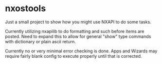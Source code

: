 # nxostools
Just a small project to show how you might use NXAPI to do some tasks.

Currently utilizing nxapilib to do formatting and such before items are posted.  Need to expand this to allow for general "show" type commands with dictionary or plain ascii return.

Currently no or very minimal error checking is done.  Apps and Wizards may require fairly blank config to execute properly until that is corrected.
